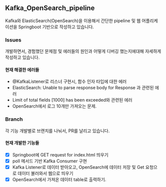 ## Kafka_OpenSearch_pipeline

Kafka와 ElasticSearch(OpenSearch)을 이용해서 간단한 pipeline 및 웹 어플리케이션을 Springboot 기반으로 작성하고 있습니다.


### Issues

개발하면서, 경험했던 문제점 및 에러들의 원인과 어떻게 디버깅 했는지에대해 자세하게 작성하고 있습니다.

#### 현재 해결한 에러들
- @KafkaListener로 리스너 구현시, 함수 인자 타입에 대한 에러
- ElasticSearch: Unable to parse response body for Response 과 관련된 에러
- Limit of total fields [1000] has been exceeded와 관련된 에러
- OpenSearch에서 로그 10개만 가져오는 문제.

### Branch

각 기능 개발별로 브랜치를 나눠서, PR를 날리고 있습니다.

#### 현재 개발한 기능들

* [x] Springboot에 GET request for index.html 띄우기
* [x] poll 메서드 기반 Kafka Consumer 구현
* [x] Kafka Listener로 데이터 받아오고, OpenSearch에 데이터 저장 및 Get 요청으로 데이터 불러와서 웹으로 띄우기
* [x] OpenSearch에서 가져온 데이터 table로 출력하기.
